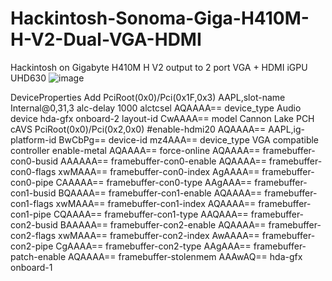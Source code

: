 # Hackintosh-Sonoma-Giga-H410M-H-V2-Dual-VGA-HDMI
Hackintosh on Gigabyte H410M H V2 output to 2 port VGA + HDMI iGPU UHD630
![image](https://github.com/sonvirgo/Hackintosh-Sonoma-Giga-H410M-H-V2-Dual-VGA-HDMI/assets/10823037/3f83bbe4-755b-4391-8da5-9cc0d58f89cf)

<key>DeviceProperties</key>
        <dict>
            <key>Add</key>
            <dict>
                <key>PciRoot(0x0)/Pci(0x1F,0x3)</key>
                <dict>
                    <key>AAPL,slot-name</key>
                    <string>Internal@0,31,3</string>
                    <key>alc-delay</key>
                    <integer>1000</integer>
                    <key>alctcsel</key>
                    <data>AQAAAA==</data>
                    <key>device_type</key>
                    <string>Audio device</string>
                    <key>hda-gfx</key>
                    <string>onboard-2</string>
                    <key>layout-id</key>
                    <data>CwAAAA==</data>
                    <key>model</key>
                    <string>Cannon Lake PCH cAVS</string>
                </dict>
                <key>PciRoot(0x0)/Pci(0x2,0x0)</key>
                <dict>
                    <key>#enable-hdmi20</key>
                    <data>AQAAAA==</data>
                    <key>AAPL,ig-platform-id</key>
                    <data>BwCbPg==</data>
                    <key>device-id</key>
                    <data>mz4AAA==</data>
                    <key>device_type</key>
                    <string>VGA compatible controller</string>
                    <key>enable-metal</key>
                    <data>AQAAAA==</data>
                    <key>force-online</key>
                    <data>AQAAAA==</data>
                    <key>framebuffer-con0-busid</key>
                    <data>AAAAAA==</data>
                    <key>framebuffer-con0-enable</key>
                    <data>AQAAAA==</data>
                    <key>framebuffer-con0-flags</key>
                    <data>xwMAAA==</data>
                    <key>framebuffer-con0-index</key>
                    <data>AgAAAA==</data>
                    <key>framebuffer-con0-pipe</key>
                    <data>CAAAAA==</data>
                    <key>framebuffer-con0-type</key>
                    <data>AAgAAA==</data>
                    <key>framebuffer-con1-busid</key>
                    <data>BQAAAA==</data>
                    <key>framebuffer-con1-enable</key>
                    <data>AQAAAA==</data>
                    <key>framebuffer-con1-flags</key>
                    <data>xwMAAA==</data>
                    <key>framebuffer-con1-index</key>
                    <data>AQAAAA==</data>
                    <key>framebuffer-con1-pipe</key>
                    <data>CQAAAA==</data>
                    <key>framebuffer-con1-type</key>
                    <data>AAQAAA==</data>
                    <key>framebuffer-con2-busid</key>
                    <data>BAAAAA==</data>
                    <key>framebuffer-con2-enable</key>
                    <data>AQAAAA==</data>
                    <key>framebuffer-con2-flags</key>
                    <data>xwMAAA==</data>
                    <key>framebuffer-con2-index</key>
                    <data>AwAAAA==</data>
                    <key>framebuffer-con2-pipe</key>
                    <data>CgAAAA==</data>
                    <key>framebuffer-con2-type</key>
                    <data>AAgAAA==</data>
                    <key>framebuffer-patch-enable</key>
                    <data>AQAAAA==</data>
                    <key>framebuffer-stolenmem</key>
                    <data>AAAwAQ==</data>
                    <key>hda-gfx</key>
                    <string>onboard-1</string>
                </dict>
            </dict>
